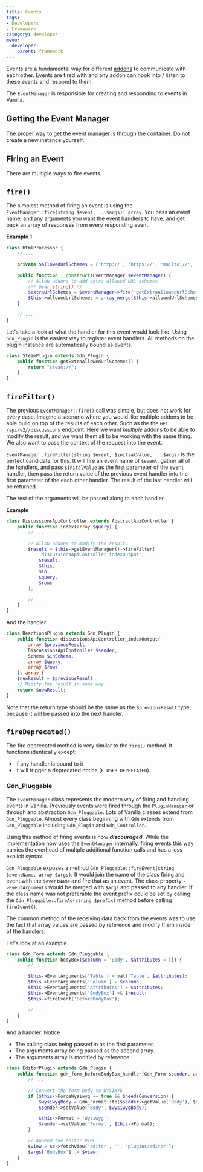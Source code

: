 ```yaml
---
title: Events
tags:
- Developers
- Framework
category: developer
menu:
  developer:
    parent: framework
---
```


Events are a fundamental way for different [addons](/developer/addons) to communicate with each other. Events are fired with and any addon can hook into / listen to these events and respond to them.

The `EventManager` is responsible for creating and responding to events in Vanilla.

## Getting the Event Manager

The proper way to get the event manager is through the [container](/developer/framework/dependency-injection). Do not create a new instance yourself.

## Firing an Event

There are multiple ways to fire events.

## `fire()`

The simplest method of firing an event is using the `EventManager::fire(string $event, ...$args): array`. You pass an event name, and any arguments you want the event handlers to have, and get back an array of responses from every responding event.

__Example 1__

```php
class HtmlProcessor {
    // ...

    private $allowedUrlSchemes = ['http://', 'https://', 'mailto://', 'tel://'];

    public function __construct(EventManager $eventManager) {
        // Allow addons to add extra allowed URL schemes
        /** @var string[] */
        $extraUrlSchemes = $eventManager->fire('getExtraAllowedUrlSchemes');
        $this->allowedUrlSchemes = array_merge($this->allowedUrlSchemes, $extraUrlSchemes);
    }

    // ...
}
```

Let's take a look at what the handler for this event would look like. Using `Gdn_Plugin` is the easiest way to register event handlers. All methods on the plugin instance are automatically bound as events.

```php
class SteamPlugin extends Gdn_Plugin {
    public function getExtraAllowedUrlSchemes() {
        return "steam://";
    }
}
```

## `fireFilter()`

The previous `EventManager::fire()` call was simple, but does not work for every case. Imagine a scenario where you would like multiple addons to be able build on top of the results of each other. Such as the the `GET /api/v2//discussions` endpoint. Here we want _multiple_ addons to be able to modify the result, and we want them all to be working with the same thing. We also want to pass the context of the request into the event.

`EventManager::fireFilter(string $event, $initialValue, ...$args)` is the perfect candidate for this. It will fire an event name of `$event`, gather all of the handlers, and pass `$initalValue` as the first parameter of the event handler, then pass the return value of the previous event handler into the first parameter of the each other handler. The result of the last handler will be returned.

The rest of the arguments will be passed along to each handler.

__Example__

```php
class DiscussionsApiController extends AbstractApiController {
    public function index(array $query) {
        // ...

        // Allow addons to modify the result.
        $result = $this->getEventManager()->fireFilter(
            'discussionsApiController_indexOutput',
            $result,
            $this,
            $in,
            $query,
            $rows
        );

        // ...
    }
}
```

And the handler:

```php
class ReactionsPlugin extends Gdn_Plugin {
    public function discussionsApiController_indexOutput(
        array $previousResult,
        DiscussionsApiController $sender,
        Schema $inSchema,
        array $query,
        array $rows
    ): array {
    $newResult = $previousResult
    // Modify the result in same way
    return $newResult;
}
```

Note that the return type should be the same as the `$previousResult` type, because it will be passed into the next handler.

## `fireDeprecated()`

The fire deprecated method is very similar to the `fire()` method. It functions identically except:

- If any handler is bound to it
- It will trigger a deprecated notice (`E_USER_DEPRECATED`).

### Gdn_Pluggable

The `EventManager` class represents the modern way of firing and handling events in Vanilla. Previously events were fired through the `PluginManager` or through and abstraction `Gdn_Pluggable`. Lots of Vanilla classes extend from `Gdn_Pluggable`. Almost every class beginning with `Gdn` extends from `Gdn_Pluggable` including `Gdn_Plugin` and `Gdn_Controller`.

Using this method of firing events is now ___discouraged___. While the implementation now uses the `EventManager` internally, firing events this way carries the overhead of multple additional function calls and has a less explicit syntax.

`Gdn_Pluggable` exposes a method `Gdn_Pluggable::fireEvent(string $eventName, array $args)`. It would join the name of the class firing and event with the `$eventName` and fire that as an event. The class property `->EventArguments` would be merged with `$args` and passed to any handler. If the class name was not preferable the event prefix could be set by calling the `Gdn_Pluggable::fireAs(string $prefix)` method before calling `fireEvent()`.

The common method of the receiving data back from the events was to use the fact that array values are passed by reference and modify them inside of the handlers.

Let's look at an example.

```php
class Gdn_Form extends Gdn_Pluggable {
    public function bodyBox($column = 'Body', $attributes = []) {
        // ...

        $this->EventArguments['Table'] = val('Table', $attributes);
        $this->EventArguments['Column'] = $column;
        $this->EventArguments['Attributes'] = $attributes;
        $this->EventArguments['BodyBox'] =& $result;
        $this->fireEvent('BeforeBodyBox');

        // ...
    }
}
```

And a handler. Notice

- The calling class being passed in as the first parameter.
- The arguments array being passed as the second array.
- The arguments array is modified by reference.

```php
class EditorPlugin extends Gdn_Plugin {
    public function gdn_form_beforeBodyBox_handler(Gdn_Form $sender, array $args) {
        // ...

        // Convert the form body to WYSIWYG
        if ($this->ForceWysiwyg == true && $needsConversion) {
            $wysiwygBody = Gdn_Format::to($sender->getValue('Body'), $this->Format);
            $sender->setValue('Body', $wysiwygBody);

            $this->Format = 'Wysiwyg';
            $sender->setValue('Format', $this->Format);
        }

        // Append the editor HTML
        $view = $c->fetchView('editor', '', 'plugins/editor');
        $args['BodyBox'] .= $view;
    }
}
```

